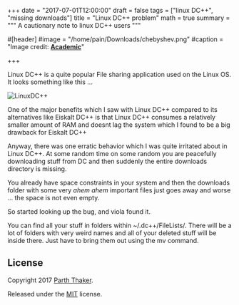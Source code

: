 +++
date = "2017-07-01T12:00:00"
draft = false
tags = ["linux DC++", "missing downloads"]
title = "Linux DC++ problem"
math = true
summary = """
A cautionary note to linux DC++ users
"""

#[header]
#image = "/home/pain/Downloads/chebyshev.png"
#caption = "Image credit: [**Academic**](https://github.com/gcushen/hugo-academic/)"

+++

Linux DC++ is a quite popular File sharing application used on the Linux OS. It looks something like this …

![LinuxDC++](../../img/linuxdc.png)

One of the major benefits which I saw with Linux DC++ compared to its alternatives like Eiskalt DC++ is that Linux DC++ consumes a relatively smaller amount of RAM and doesnt lag the system which I found to be a big drawback for Eiskalt DC++


Anyway, there was one erratic behavior which I was quite irritated about in Linux DC++. At some random time on some random you are peacefully downloading stuff from DC and then suddenly the entire downloads directory is missing.


You already have space constraints in your system and then the downloads folder with some very *ahem ahem* important files just goes away and worse … the space is not even empty.


So started looking up the bug, and viola found it.


You can find all your stuff in folders within ~/.dc++/FileLists/. There will be a lot of folders with very weird names and all of your deleted stuff will be inside there. Just have to bring them out using the mv command.
## License

Copyright 2017 [Parth Thaker](https://parththaker.github.io/).

Released under the [MIT](https://github.com/gcushen/hugo-academic/blob/master/LICENSE.md) license.
